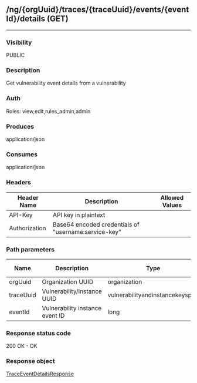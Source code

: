 ## /ng/{orgUuid}/traces/{traceUuid}/events/{eventId}/details (GET)
---
### Visibility
PUBLIC
### Description
Get vulnerability event details from a vulnerability
### Auth
Roles: view,edit,rules_admin,admin
### Produces
application/json
### Consumes
application/json
### Headers
| Header Name | Description | Allowed Values |
| ----------- | ----------- | ----------- |
| API-Key | API key in plaintext |  |
| Authorization | Base64 encoded credentials of &quot;username:service-key&quot; |  |
### Path parameters
| Name | Description | Type | Required | Allowed Values |
| ----------- | ----------- | ----------- | ----------- | ----------- |
| orgUuid | Organization UUID | organization | true | String |
| traceUuid | Vulnerability/Instance UUID | vulnerabilityandinstancekeyspair | true | String |
| eventId | Vulnerability instance event ID | long | true | Long |
### Response status code
200 OK - OK
### Response object
[TraceEventDetailsResponse](<../../objects/TraceEventDetailsResponse.md>)

